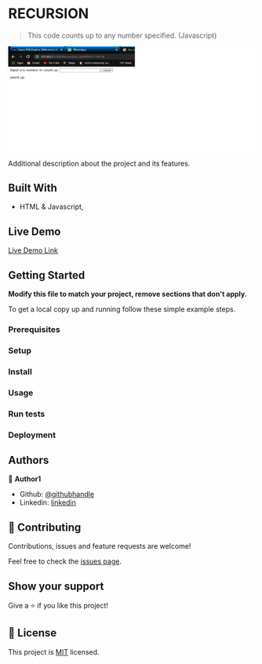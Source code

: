 # RECURSION

> This code counts up to any number specified. (Javascript)

![screenshot](./screenshot.png)

Additional description about the project and its features.

## Built With

- HTML & Javascript,

## Live Demo

[Live Demo Link](http://127.0.0.1:5500/Recurssion_JS/INDEX.HTML?#)


## Getting Started

**Modify this file to match your project, remove sections that don't apply.**


To get a local copy up and running follow these simple example steps.

### Prerequisites

### Setup

### Install

### Usage

### Run tests

### Deployment



## Authors

👤 **Author1**

- Github: [@githubhandle](https://github.com/SamuelOdimegwu)
- Linkedin: [linkedin](https://www.linkedin.com/in/samuel-odimegwu-0364291a8/)


## 🤝 Contributing

Contributions, issues and feature requests are welcome!

Feel free to check the [issues page](issues/).

## Show your support

Give a ⭐️ if you like this project!

## 📝 License

This project is [MIT](lic.url) licensed.
